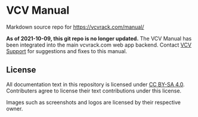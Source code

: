 # VCV Manual

Markdown source repo for https://vcvrack.com/manual/

**As of 2021-10-09, this git repo is no longer updated.**
The VCV Manual has been integrated into the main vcvrack.com web app backend.
Contact [VCV Support](https://vcvrack.com/support) for suggestions and fixes to this manual.

## License

All documentation text in this repository is licensed under [CC BY-SA 4.0](https://creativecommons.org/licenses/by-sa/4.0/).
Contributers agree to license their text contributions under this license.

Images such as screenshots and logos are licensed by their respective owner.
